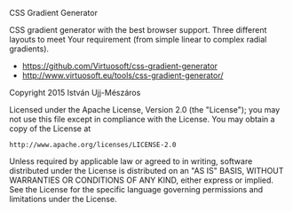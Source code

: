 CSS Gradient Generator

CSS gradient generator with the best browser support. Three different layouts to meet Your requirement (from simple linear to complex radial gradients).

- https://github.com/Virtuosoft/css-gradient-generator
- http://www.virtuosoft.eu/tools/css-gradient-generator/

Copyright 2015 István Ujj-Mészáros

Licensed under the Apache License, Version 2.0 (the "License");
you may not use this file except in compliance with the License.
You may obtain a copy of the License at

    http://www.apache.org/licenses/LICENSE-2.0

Unless required by applicable law or agreed to in writing, software
distributed under the License is distributed on an "AS IS" BASIS,
WITHOUT WARRANTIES OR CONDITIONS OF ANY KIND, either express or implied.
See the License for the specific language governing permissions and
limitations under the License.
